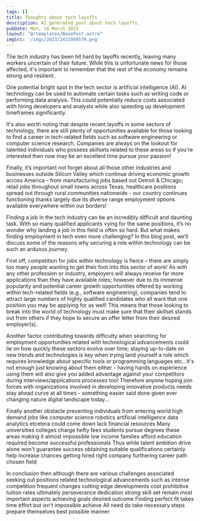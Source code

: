 ```yaml
---
tags: []
title: Thoughts about tech layoffs
description: AI generated post about tech layoffs.
pubDate: Mon, 14 March 2023
layout: "@/templates/BasePost.astro"
imgSrc: '/imgs/2023/2421950579.png'
---
```


The tech industry has been hit hard by layoffs recently, leaving many workers uncertain of their future. While this is unfortunate news for those affected, it's important to remember that the rest of the economy remains strong and resilient.

One potential bright spot in the tech sector is artificial intelligence (AI). AI technology can be used to automate certain tasks such as writing code or performing data analysis. This could potentially reduce costs associated with hiring developers and analysts while also speeding up development timeframes significantly. 

It's also worth noting that despite recent layoffs in some sectors of technology, there are still plenty of opportunities available for those looking to find a career in tech-related fields such as software engineering or computer science research. Companies are always on the lookout for talented individuals who possess skillsets related to these areas so if you're interested then now may be an excellent time pursue your passion! 

 Finally, it’s important not forget about all those other industries and businesses outside Silicon Valley which continue driving economic growth across America - from manufacturing jobs based out Detroit & Chicago; retail jobs throughout small towns across Texas; healthcare positions spread out through rural communities nationwide - our country continues functioning thanks largely due its diverse range employment options available everywhere within our borders!


 Finding a job in the tech industry can be an incredibly difficult and daunting task. With so many qualified applicants vying for the same positions, it’s no wonder why landing a job in this field is often so hard. But what makes finding employment in tech even more challenging? In this blog post, we’ll discuss some of the reasons why securing a role within technology can be such an arduous journey. 

First off, competition for jobs within technology is fierce – there are simply too many people wanting to get their foot into this sector of work! As with any other profession or industry, employers will always receive far more applications than they have available roles; however due to its immense popularity and potential career growth opportunities offered by working within tech-related fields (e.g., software engineering), companies tend to attract large numbers of highly qualified candidates who all want that one position you may be applying for as well! This means that those looking to break into the world of technology must make sure that their skillset stands out from others if they hope to secure an offer letter from their desired employer(s). 

Another factor contributing towards difficulty when searching for employment opportunities related with technological advancements could lie on how quickly these sectors evolve over time; staying up-to-date on new trends and technologies is key when trying land yourself a role which requires knowledge about specific tools or programming languages etc.. It's not enough just knowing about them either - having hands on experience using them will also give you added advantage against your competitors during interviews/applications processes too! Therefore anyone hoping join forces with organizations involved in developing innovative products needs stay ahead curve at all times - something easier said done given ever changing nature digital landscape today...  

 Finally another obstacle preventing individuals from entering world high demand jobs like computer science robotics artificial intelligence data analytics etcetera could come down lack financial resources Many universities colleges charge hefty fees students pursue degrees these areas making it almost impossible low income families afford education required become successful professionals Thus while talent ambition drive alone won't guarantee success obtaining suitable qualifications certainly help increase chances getting hired right company furthering career path chosen field 

In conclusion then although there are various challenges associated seeking out positions related technological advancements such as intense competition frequent changes cutting edge developments cost prohibitive tuition rates ultimately perseverance dedication strong skill set remain most important aspects achieving goals desired outcome Finding perfect fit takes time effort but isn't impossible achieve All need do take necessary steps prepare themselves best possible manner